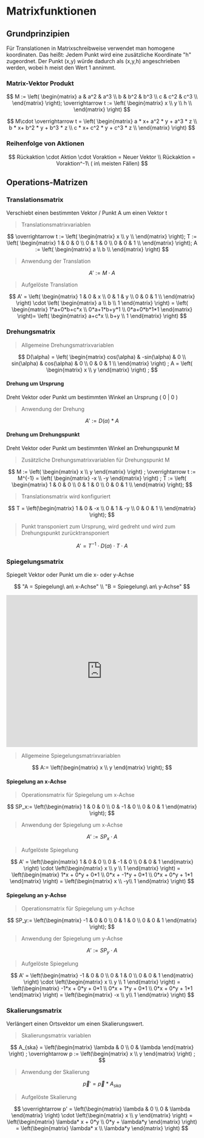 # Matrixfunktionen

## Grundprinzipien

Für Translationen in Matrixschreibweise verwendet man homogene koordinaten.
Das heißt: Jedem Punkt wird eine zusätzliche Koordinate "h" zugeordnet.
Der Punkt (x,y) würde dadurch als (x,y,h) angeschrieben werden, wobei h meist den Wert 1 annimmt.

### Matrix-Vektor Produkt

$$
M :=
	\left(
		\begin{matrix}
    a & a^2 & a^3 \\
    b & b^2 & b^3 \\
    c & c^2 & c^3 \\
    \end{matrix}
	\right);
\overrightarrow t :=
	\left(
		\begin{matrix} 
        x \\ y \\ h \\
        \end{matrix}
	\right)
$$

$$
M\cdot \overrightarrow t = 
\left(
    \begin{matrix}
    a * x+ a^2 * y + a^3 * z \\
    b * x+ b^2 * y + b^3 * z \\
    c * x+ c^2 * y + c^3 * z \\
    \end{matrix}
    \right)
$$

### Reihenfolge von Aktionen

$$
Rückaktion \cdot Aktion \cdot Voraktion = Neuer Vektor \\
Rückaktion = Voraktion^-1\ ( in\ meisten Fällen)
$$

## Operations-Matrizen

### Translationsmatrix

Verschiebt einen bestimmten Vektor / Punkt A um einen Vektor t

> Translationsmatrixvariablen

$$
\overrightarrow t := \left(
		\begin{matrix}
    x \\
    y \\
    \end{matrix}
	\right);
T :=
	\left(
		\begin{matrix}
    1 & 0 & 0 \\
    0 & 1 & 0 \\
    0 & 0 & 1 \\
    \end{matrix}
	\right);
A :=
	\left(
		\begin{matrix} 
        a \\ b \\
        \end{matrix}
	\right)
$$

> Anwendung der Translation

$$
A' := M\cdot A
$$

> Aufgelöste Translation

$$
A' = 
\left(
    \begin{matrix}
    1 & 0 & x \\
    0 & 1 & y \\
    0 & 0 & 1 \\
    \end{matrix}
    \right) \cdot
\left(
    \begin{matrix}
    a \\ b \\ 1
    \end{matrix}
    \right) =
\left(
    \begin{matrix}
    1*a+0*b+c*x \\ 
    0*a+1*b+y*1 \\ 
    0*a+0*b*1*1
    \end{matrix}
    \right)=
\left(
    \begin{matrix}
    a+c*x \\ 
    b+y \\ 
    1
    \end{matrix}
    \right)
$$

### Drehungsmatrix

> Allgemeine Drehungsmatrixvariablen

$$
D(\alpha) = 
\left(
    \begin{matrix}
    cos(\alpha) & -sin(\alpha) & 0 \\
    sin(\alpha) & cos(\alpha) & 0 \\
    0 & 0 & 1 \\
    \end{matrix}
    \right) ;
A = 
\left(
    \begin{matrix}
     x \\ y
    \end{matrix}
    \right) ;
$$

#### Drehung um Ursprung

Dreht Vektor oder Punkt um bestimmten Winkel an Ursprung ( 0 | 0 )

> Anwendung der Drehung

$$
A' := D(\alpha) * A
$$

#### Drehung um Drehungspunkt

Dreht Vektor oder Punkt um bestimmten Winkel an Drehungspunkt M

> Zusätzliche Drehungsmatrixvariablen für Drehungspunkt M

$$
M := 
\left(
    \begin{matrix}
     x \\ y
    \end{matrix}
    \right) ;
\overrightarrow t := M^{-1} = \left(
    \begin{matrix}
     -x \\ -y
    \end{matrix}
    \right) ;
T :=
	\left(
		\begin{matrix}
    1 & 0 & 0 \\
    0 & 1 & 0 \\
    0 & 0 & 1 \\
    \end{matrix}
	\right);
$$

> Translationsmatrix wird konfiguriert

$$
T = \left(\begin{matrix}
    1 & 0 & -x \\
    0 & 1 & -y \\
    0 & 0 & 1 \\
    \end{matrix}
	\right);
$$

> Punkt transponiert zum Ursprung, wird gedreht und wird zum Drehungspunkt zurücktransponiert

$$
A' = T^{-1} \cdot D(\alpha) \cdot T \cdot A
$$

### Spiegelungsmatrix

Spiegelt Vektor oder Punkt um die x- oder y-Achse

$$
"A = Spiegelung\ an\ x-Achse" \\
"B = Spiegelung\ an\ y-Achse"
$$

<iframe src="https://www.desmos.com/calculator/m33zy9me0d?embed" width="100%" height="400px" frameborder="0"></iframe>


> Allgemeine Spiegelungsmatrixvariablen

$$
A:= \left(\begin{matrix}
    x \\ y
    \end{matrix}
	\right);
$$

#### Spiegelung an x-Achse

> Operationsmatrix für Spiegelung um x-Achse

$$
SP_x:= \left(\begin{matrix}
    1 & 0 & 0 \\
    0 & -1 & 0 \\
    0 & 0 & 1
    \end{matrix}
	\right);
$$

> Anwendung der Spiegelung um x-Achse

$$
A' := SP_x \cdot A
$$

> Aufgelöste Spiegelung

$$
A' =  \left(\begin{matrix}
    1 & 0 & 0 \\
    0 & -1 & 0 \\
    0 & 0 & 1
    \end{matrix}
	\right) \cdot 
\left(\begin{matrix}
    x \\ y \\ 1
    \end{matrix}
	\right) = 
\left(\begin{matrix}
    1*x + 0*y + 0*1 \\
    0*x + -1*y + 0*1 \\
    0*x + 0*y + 1*1
    \end{matrix}
	\right) =
\left(\begin{matrix}
    x \\
    -y\\
    1
    \end{matrix}
	\right)
$$

#### Spiegelung an y-Achse

> Operationsmatrix für Spiegelung um y-Achse

$$
SP_y:= \left(\begin{matrix}
    -1 & 0 & 0 \\
    0 & 1 & 0 \\
    0 & 0 & 1
    \end{matrix}
	\right);
$$

> Anwendung der Spiegelung um y-Achse

$$
A' := SP_y \cdot A
$$

> Aufgelöste Spiegelung

$$
A' =  \left(\begin{matrix}
    -1 & 0 & 0 \\
    0 & 1 & 0 \\
    0 & 0 & 1
    \end{matrix}
	\right) \cdot 
\left(\begin{matrix}
    x \\ y \\ 1
    \end{matrix}
	\right) = 
\left(\begin{matrix}
    -1*x + 0*y + 0*1 \\
    0*x + 1*y + 0*1 \\
    0*x + 0*y + 1*1
    \end{matrix}
	\right) =
\left(\begin{matrix}
    -x \\
    y\\
    1
    \end{matrix}
	\right)
$$

### Skalierungsmatrix

Verlängert einen Ortsvektor um einen Skalierungswert.

> Skalierungsmatrix variablen

$$
A_{ska} =  \left(\begin{matrix}
    \lambda & 0  \\
    0 & \lambda 
    \end{matrix}
	\right) ;
 \overrightarrow p :=  \left(\begin{matrix}
    x \\ y
    \end{matrix}
	\right) ;
$$

> Anwendung der Skalierung

$$
\overrightarrow{p}' = \overrightarrow p * A_{ska}
$$

> Aufgelöste Skalierung

$$
\overrightarrow p' =  \left(\begin{matrix}
    \lambda & 0  \\
    0 & \lambda 
    \end{matrix}
	\right) \cdot 
\left(\begin{matrix}
    x \\ y
    \end{matrix}
	\right) =
\left(\begin{matrix}
    \lambda* x + 0*y \\ 
     0*y + \lambda*y
    \end{matrix}
	\right) =
\left(\begin{matrix}
    \lambda* x \\ 
     \lambda*y
    \end{matrix}
	\right)
$$
